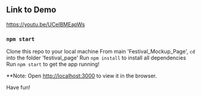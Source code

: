 

## Link to Demo

https://youtu.be/UCelBMEapWs

### `npm start`

Clone this repo to your local machine
From main 'Festival_Mockup_Page', `cd` into the folder 'festival_page'
Run `npm install` to install all dependencies 
Run `npm start` to get the app running!


**Note:
Open [http://localhost:3000](http://localhost:3000) to view it in the browser.

Have fun! 

